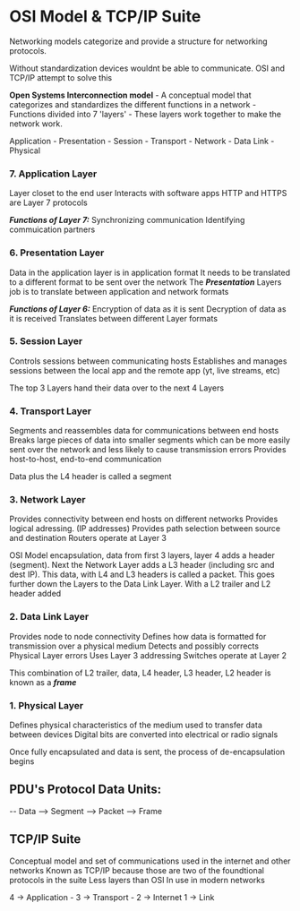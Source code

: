 # OSI Model & TCP/IP Suite

Networking models categorize and provide a structure for networking protocols.

Without standardization devices wouldnt be able to communicate. OSI and TCP/IP attempt to solve this

**Open Systems Interconnection model**
	- A conceptual model that categorizes and standardizes the different functions in a network
	- Functions divided into 7 'layers'
	- These layers work together to make the network work.

Application - Presentation - Session - Transport - Network - Data Link - Physical

### 7. Application Layer

Layer closet to the end user
Interacts with software apps
HTTP and HTTPS are Layer 7 protocols

***Functions of Layer 7:***
Synchronizing communication
Identifying commuication partners

### 6. Presentation Layer

Data in the application layer is in application format
It needs to be translated to a different format to be sent over the network
The ***Presentation*** Layers job is to translate between application and network formats

***Functions of Layer 6:***
Encryption of data as it is sent
Decryption of data as it is received
Translates between different Layer formats

### 5. Session Layer

Controls sessions between communicating hosts
Establishes and manages sessions between the local app and the remote app (yt, live streams, etc)

The top 3 Layers hand their data over to the next 4 Layers

### 4. Transport Layer
Segments and reassembles data for communications between end hosts
Breaks large pieces of data into smaller segments which can be more easily sent over the network and less likely to cause transmission errors
Provides host-to-host, end-to-end communication


Data plus the L4 header is called a segment

### 3. Network Layer
Provides connectivity between end hosts on different networks
Provides logical adressing. (IP addresses)
Provides path selection between source and destination
Routers operate at Layer 3

OSI Model encapsulation, data from first 3 layers, layer 4 adds a header (segment). Next the Network Layer adds a L3 header (including src and dest IP). This data, with L4 and L3 headers is called a packet. This goes further down the Layers to the Data Link Layer. With a L2 trailer and L2 header added

### 2. Data Link Layer
Provides node to node connectivity
Defines how data is formatted for transmission over a physical medium
Detects and possibly corrects Physical Layer errors
Uses Layer 3 addressing 
Switches operate at Layer 2

This combination of L2 trailer, data, L4 header, L3 header, L2 header is known as a ***frame***

### 1. Physical Layer
Defines physical characteristics of the medium used to transfer data between devices
Digital bits are converted into electrical or radio signals

Once fully encapsulated and data is sent, the process of de-encapsulation begins

## PDU's Protocol Data Units:

-- Data --> Segment --> Packet --> Frame

## TCP/IP Suite

Conceptual model and set of communications used in the internet and other networks
Known as TCP/IP because those are two of the foundtional protocols in the suite
Less layers than OSI
In use in modern networks

4 -> Application - 3 -> Transport - 2 -> Internet 1 -> Link


